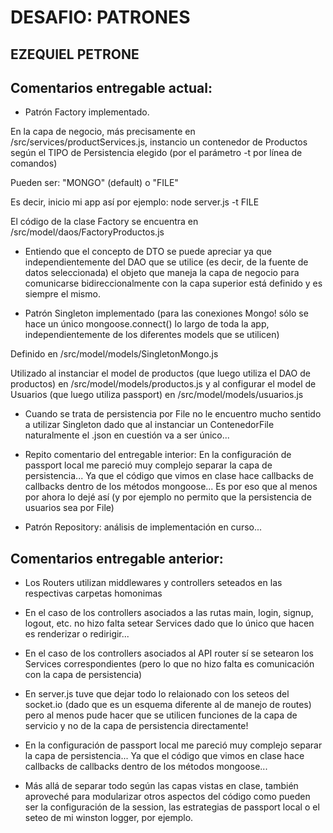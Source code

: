 # DESAFIO: PATRONES
## EZEQUIEL PETRONE

## Comentarios entregable actual:

- Patrón Factory implementado.

En la capa de negocio, más precisamente en /src/services/productServices.js, instancio un contenedor de Productos según el TIPO de Persistencia elegido (por el parámetro -t por línea de comandos)

Pueden ser: "MONGO" (default) o "FILE"

Es decir, inicio mi app así por ejemplo: 
node server.js -t FILE

El código de la clase Factory se encuentra en /src/model/daos/FactoryProductos.js

- Entiendo que el concepto de DTO se puede apreciar ya que independientemente del DAO que se utilice (es decir, de la fuente de datos seleccionada) el objeto que maneja la capa de negocio para comunicarse bidireccionalmente con la capa superior está definido y es siempre el mismo.

- Patrón Singleton implementado (para las conexiones Mongo! sólo se hace un único mongoose.connect() lo largo de toda la app, independientemente de los diferentes models que se utilicen)

Definido en /src/model/models/SingletonMongo.js

Utilizado al instanciar el model de productos (que luego utiliza el DAO de productos) en /src/model/models/productos.js y al configurar el model de Usuarios (que luego utiliza passport) en /src/model/models/usuarios.js

- Cuando se trata de persistencia por File no le encuentro mucho sentido a utilizar Singleton dado que al instanciar un ContenedorFile naturalmente el .json en cuestión va a ser único...

- Repito comentario del entregable interior: En la configuración de passport local me pareció muy complejo separar la capa de persistencia... Ya que el código que vimos en clase hace callbacks de callbacks dentro de los métodos mongoose... Es por eso que al menos por ahora lo dejé así (y por ejemplo no permito que la persistencia de usuarios sea por File)

- Patrón Repository: análisis de implementación en curso...

## Comentarios entregable anterior:

- Los Routers utilizan middlewares y controllers seteados en las respectivas carpetas homonimas

- En el caso de los controllers asociados a las rutas main, login, signup, logout, etc. no hizo falta setear Services dado que lo único que hacen es renderizar o redirigir...

- En el caso de los controllers asociados al API router sí se setearon los Services correspondientes (pero lo que no hizo falta es comunicación con la capa de persistencia)

- En server.js tuve que dejar todo lo relaionado con los seteos del socket.io (dado que es un esquema diferente al de manejo de routes) pero al menos pude hacer que se utilicen funciones de la capa de servicio y no de la capa de persistencia directamente!

- En la configuración de passport local me pareció muy complejo separar la capa de persistencia... Ya que el código que vimos en clase hace callbacks de callbacks dentro de los métodos mongoose...

- Más allá de separar todo según las capas vistas en clase, también aproveché para modularizar otros aspectos del código como pueden ser la configuración de la session, las estrategias de passport local o el seteo de mi winston logger, por ejemplo.
